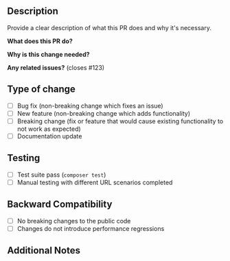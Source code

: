 ## Description

Provide a clear description of what this PR does and why it's necessary.

**What does this PR do?**

<!-- Explain the **details** of your change. What is the problem it solves? -->

**Why is this change needed?**

<!-- Explain the reason for the change. What existing problem does the pull request solve? -->

**Any related issues?** (closes #123)

## Type of change

- [ ] Bug fix (non-breaking change which fixes an issue)
- [ ] New feature (non-breaking change which adds functionality)
- [ ] Breaking change (fix or feature that would cause existing functionality to not work as expected)
- [ ] Documentation update

## Testing

- [ ] Test suite pass (`composer test`)
- [ ] Manual testing with different URL scenarios completed

## Backward Compatibility

- [ ] No breaking changes to the public code
- [ ] Changes do not introduce performance regressions

## Additional Notes

<!--Add any additional notes, concerns, or context about the pull request here. -->

